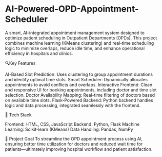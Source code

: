# AI-Powered-OPD-Appointment-Scheduler
A smart, AI-integrated appointment management system designed to optimize patient scheduling in Outpatient Departments (OPDs). This project combines machine learning (KMeans clustering) and real-time scheduling logic to minimize overlaps, reduce idle time, and enhance operational efficiency in hospitals and clinics.

🔍Key Features

AI-Based Slot Prediction: Uses clustering to group appointment durations and identify optimal time slots.
Smart Scheduler: Dynamically allocates appointments to avoid conflicts and overlaps.
Interactive Frontend: Clean and responsive UI for booking appointments, including doctor and time slot selection.
Doctor Availability Mapping: Real-time filtering of doctors based on available time slots.
Flask-Powered Backend: Python backend handles logic and data processing, integrated seamlessly with the frontend.

🚀 Tech Stack

Frontend: HTML, CSS, JavaScript
Backend: Python, Flask
Machine Learning: Scikit-learn (KMeans)
Data Handling: Pandas, NumPy

🎯 Project Goal
To streamline the OPD appointment process using AI, ensuring better time utilization for doctors and reduced wait time for patients—ultimately improving hospital workflow and patient satisfaction.
